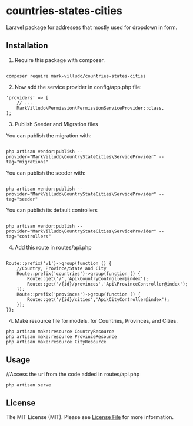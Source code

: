 # countries-states-cities
Laravel package for addresses that mostly used for dropdown in form.

## Installation

1. Require this package with composer.

```shell

composer require mark-villudo/countries-states-cities

```

2. Now add the service provider in config/app.php file:

```
'providers' => [
    // ...
    MarkVilludo\Permission\PermissionServiceProvider::class,
];
```
3. Publish Seeder and Migration files

You can publish the migration with:

```

php artisan vendor:publish --provider="MarkVilludo\CountryStateCities\ServiceProvider" --tag="migrations"

```

You can publish the seeder with:

```

php artisan vendor:publish --provider="MarkVilludo\CountryStateCities\ServiceProvider" --tag="seeder"

```

You can publish its default controllers

```

php artisan vendor:publish --provider="MarkVilludo\CountryStateCities\ServiceProvider" --tag="controllers"

```
4. Add this route in routes/api.php
```

Route::prefix('v1')->group(function () {
	//Country, Province/State and City
	Route::prefix('countries')->group(function () {
		Route::get('/','Api\CountryController@index');
		Route::get('/{id}/provinces','Api\ProvinceController@index');
	});
	Route::prefix('provinces')->group(function () {
		Route::get('/{id}/cities','Api\CityController@index');
	});
});

```

4. Make resource file for models. for Countries, Provinces, and Cities.

```
php artisan make:resource CountryResource
php artisan make:resource ProvinceResource
php artisan make:resource CityResource
```


## Usage

//Access the url from the code added in routes/api.php

```
php artisan serve
```

## License

The MIT License (MIT). Please see [License File](LICENSE.md) for more information.
